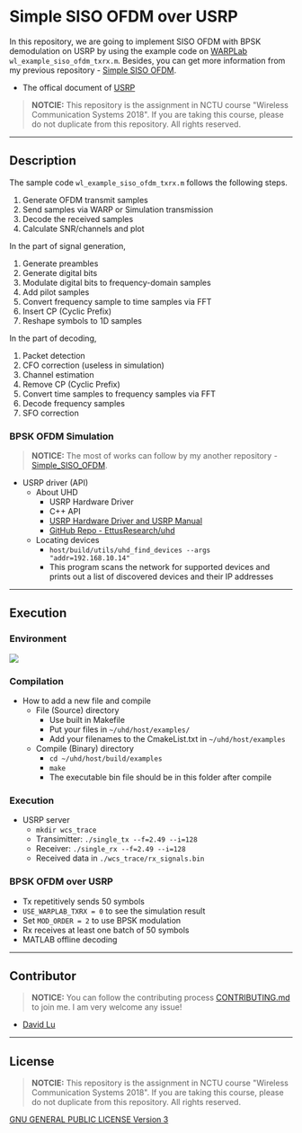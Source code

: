 # Simple SISO OFDM over USRP

In this repository, we are going to implement SISO OFDM with BPSK demodulation on USRP by using the example code on [WARPLab](https://warpproject.org/trac/wiki/WARPLab/Examples/OFDM) `wl_example_siso_ofdm_txrx.m`. Besides, you can get more information from my previous repository - [Simple SISO OFDM](https://github.com/yungshenglu/Simple_SISO_OFDM).
* The offical document of [USRP](https://www.ettus.com/content/files/07495_Ettus_N)

> **NOTCIE:** This repository is the assignment in NCTU course "Wireless Communication Systems 2018". If you are taking this course, please do not duplicate from this repository. All rights reserved.

---
## Description

The sample code `wl_example_siso_ofdm_txrx.m` follows the following steps.
1. Generate OFDM transmit samples
2. Send samples via WARP or Simulation transmission
3. Decode the received samples
4. Calculate SNR/channels and plot

In the part of signal generation,
1. Generate preambles
2. Generate digital bits
3. Modulate digital bits to frequency-domain samples
4. Add pilot samples
5. Convert frequency sample to time samples via FFT
6. Insert CP (Cyclic Prefix)
7. Reshape symbols to 1D samples

In the part of decoding,
1. Packet detection
2. CFO correction (useless in simulation)
3. Channel estimation
4. Remove CP (Cyclic Prefix)
5. Convert time samples to frequency samples via FFT
6. Decode frequency samples
7. SFO correction

### BPSK OFDM Simulation

> **NOTICE:** The most of works can follow by my another repository - [Simple_SISO_OFDM](https://github.com/yungshenglu/Simple_SISO_OFDM).

* USRP driver (API)
    * About UHD
        * USRP Hardware Driver
        * C++ API
        * [USRP Hardware Driver and USRP Manual](http://files.ettus.com/manual)
        * [GitHub Repo - EttusResearch/uhd](https://github.com/EttusResearch/uhd)
    * Locating devices
        * `host/build/utils/uhd_find_devices --args "addr=192.168.10.14"`
        * This program scans the network for supported devices and prints out a list of discovered devices and their IP addresses

---
## Execution

### Environment

![](https://i.imgur.com/m7psyDI.png)

### Compilation

* How to add a new file and compile
    * File (Source) directory
        * Use built in Makefile
        * Put your files in `~/uhd/host/examples/`
        * Add your filenames to the CmakeList.txt in `~/uhd/host/examples`
    * Compile (Binary) directory
        * `cd ~/uhd/host/build/examples`
        * `make`
        * The executable bin file should be in this folder after compile

### Execution

* USRP server
    * `mkdir wcs_trace`
    * Transimitter: `./single_tx --f=2.49 --i=128`
    * Receiver: `./single_rx --f=2.49 --i=128`
    * Received data in `./wcs_trace/rx_signals.bin`

### BPSK OFDM over USRP

* Tx repetitively sends 50 symbols
* `USE_WARPLAB_TXRX = 0` to see the simulation result
* Set `MOD_ORDER = 2` to use BPSK modulation
* Rx receives at least one batch of 50 symbols
* MATLAB offline decoding

---
## Contributor

> **NOTICE:** You can follow the contributing process [CONTRIBUTING.md](CONTRIBUTING.md) to join me. I am very welcome any issue!

* [David Lu](https://github.com/yungshenglu)

---
## License

> **NOTCIE:** This repository is the assignment in NCTU course "Wireless Communication Systems 2018". If you are taking this course, please do not duplicate from this repository. All rights reserved.

[GNU GENERAL PUBLIC LICENSE Version 3](LICENSE)
